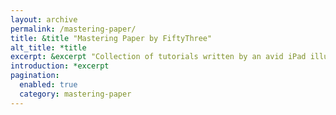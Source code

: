 ```yaml
---
layout: archive
permalink: /mastering-paper/
title: &title "Mastering Paper by FiftyThree"
alt_title: *title
excerpt: &excerpt "Collection of tutorials written by an avid iPad illustrator to help you master [Paper by FiftyThree](http://www.fiftythree.com/paper)."
introduction: *excerpt
pagination: 
  enabled: true
  category: mastering-paper
---
```

